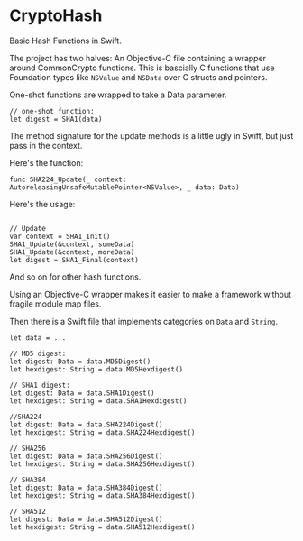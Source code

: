 # CryptoHash

Basic Hash Functions in Swift.

The project has two halves: An Objective-C file containing a wrapper around CommonCrypto functions. This is bascially C functions that use Foundation types like `NSValue` and `NSData` over C structs and pointers.

One-shot functions are wrapped to take a Data parameter.

```
// one-shot function:
let digest = SHA1(data)
```
The method signature for the update methods is a little ugly in Swift, but just pass in the context.

Here's the function:

```
func SHA224_Update(_ context: AutoreleasingUnsafeMutablePointer<NSValue>, _ data: Data)
```

Here's the usage:

```

// Update
var context = SHA1_Init()
SHA1_Update(&context, someData)
SHA1_Update(&context, moreData)
let digest = SHA1_Final(context)

```

And so on for other hash functions.

Using an Objective-C wrapper makes it easier to make a framework without fragile module map files.

Then there is a Swift file that implements categories on `Data` and `String`.

```
let data = ...

// MD5 digest:
let digest: Data = data.MD5Digest()
let hexdigest: String = data.MD5Hexdigest()

// SHA1 digest:
let digest: Data = data.SHA1Digest()
let hexdigest: String = data.SHA1Hexdigest()

//SHA224
let digest: Data = data.SHA224Digest()
let hexdigest: String = data.SHA224Hexdigest()

// SHA256
let digest: Data = data.SHA256Digest()
let hexdigest: String = data.SHA256Hexdigest()

// SHA384
let digest: Data = data.SHA384Digest()
let hexdigest: String = data.SHA384Hexdigest()

// SHA512
let digest: Data = data.SHA512Digest()
let hexdigest: String = data.SHA512Hexdigest()

```

